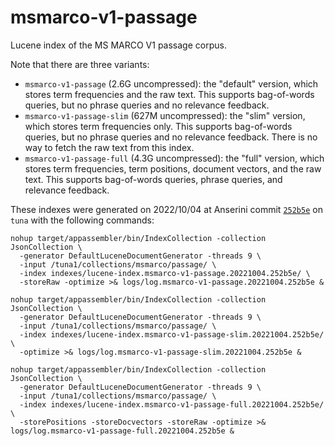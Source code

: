 # msmarco-v1-passage

Lucene index of the MS MARCO V1 passage corpus.

Note that there are three variants:

+ `msmarco-v1-passage` (2.6G uncompressed): the "default" version, which stores term frequencies and the raw text. This supports bag-of-words queries, but no phrase queries and no relevance feedback.
+ `msmarco-v1-passage-slim` (627M uncompressed): the "slim" version, which stores term frequencies only. This supports bag-of-words queries, but no phrase queries and no relevance feedback. There is no way to fetch the raw text from this index.
+ `msmarco-v1-passage-full` (4.3G uncompressed): the "full" version, which stores term frequencies, term positions, document vectors, and the raw text. This supports bag-of-words queries, phrase queries, and relevance feedback.

These indexes were generated on 2022/10/04 at Anserini commit [`252b5e`](https://github.com/castorini/anserini/commit/252b5e2087dd7b3b994d41a444d4ae0044519819) on `tuna` with the following commands:

```
nohup target/appassembler/bin/IndexCollection -collection JsonCollection \
  -generator DefaultLuceneDocumentGenerator -threads 9 \
  -input /tuna1/collections/msmarco/passage/ \
  -index indexes/lucene-index.msmarco-v1-passage.20221004.252b5e/ \
  -storeRaw -optimize >& logs/log.msmarco-v1-passage.20221004.252b5e &

nohup target/appassembler/bin/IndexCollection -collection JsonCollection \
  -generator DefaultLuceneDocumentGenerator -threads 9 \
  -input /tuna1/collections/msmarco/passage/ \
  -index indexes/lucene-index.msmarco-v1-passage-slim.20221004.252b5e/ \
  -optimize >& logs/log.msmarco-v1-passage-slim.20221004.252b5e &

nohup target/appassembler/bin/IndexCollection -collection JsonCollection \
  -generator DefaultLuceneDocumentGenerator -threads 9 \
  -input /tuna1/collections/msmarco/passage/ \
  -index indexes/lucene-index.msmarco-v1-passage-full.20221004.252b5e/ \
  -storePositions -storeDocvectors -storeRaw -optimize >& logs/log.msmarco-v1-passage-full.20221004.252b5e &
```

